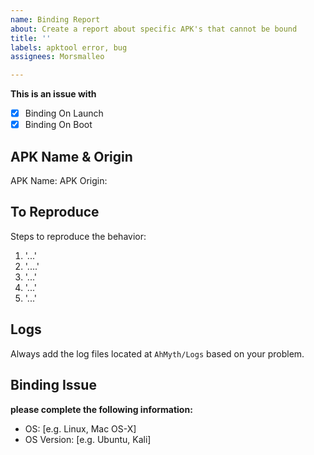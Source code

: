 ```yaml
---
name: Binding Report
about: Create a report about specific APK's that cannot be bound
title: ''
labels: apktool error, bug
assignees: Morsmalleo

---
```


**This is an issue with**
- [x] Binding On Launch
- [x] Binding On Boot

## **APK Name & Origin**
APK Name: 
APK Origin:
## **To Reproduce**
Steps to reproduce the behavior:
1. '...'
2. '....'
3. '...'
4. '...'
5. '...'

## Logs
Always add the log files located at `AhMyth/Logs` based on your problem.

## **Binding Issue**
**please complete the following information:**
 - OS: [e.g. Linux, Mac OS-X]
 - OS Version: [e.g. Ubuntu, Kali]
